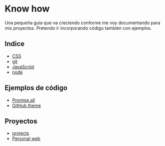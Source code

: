 # Know how

Una pequeña guía que va creciendo conforme me voy documentando para mis proyectos.
Pretendo ir incorporando código también con ejemplos.

## Indice

- [CSS](/docs/css/index.html)
- [git](/docs/git/index.md)
- [JavaScript](know-how/docs/javascript/)
- [node](./docs/node/README.md)


## Ejemplos de código

 - [Promise.all](./code/promise_all.html)
 - [GitHub theme](./docs/index-original.md)

## Proyectos

 + [projects](./docs/projects/)
 + [Personal web](./docs/projects/joseantoniogonzalezjerez.md)